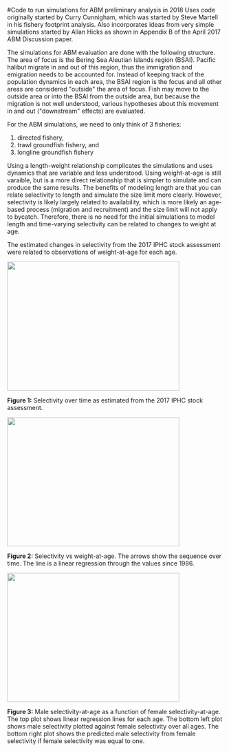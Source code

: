 #Code to run simulations for ABM preliminary analysis in 2018
Uses code originally started by Curry Cunnigham, which was started by Steve Martell in his fishery footprint analysis. Also incorporates ideas from very simple simulations started by Allan Hicks as shown in Appendix B of the April 2017 ABM Discussion paper.

The simulations for ABM evaluation are done with the following structure. The area of focus is the Bering Sea Aleutian Islands region (BSAI). Pacific halibut migrate in and out of this region, thus the immigration and emigration needs to be accounted for. Instead of keeping track of the population dynamics in each area, the BSAI region is the focus and all other areas are considered "outside" the area of focus. Fish may move to the outside area or into the BSAI from the outside area, but because the migration is not well understood, various hypotheses about this movement in and out ("downstream" effects) are evaluated.

For the ABM simulations, we need to only think of 3 fisheries:
1. directed fishery,  
2. trawl groundfish fishery, and 
3. longline groundfish fishery


Using a length-weight relationship complicates the simulations and uses dynamics that are variable and less understood. Using weight-at-age is still varaible, but is a more direct relationship that is simpler to simulate and can produce the same results. The benefits of modeling length are that you can relate selectivity to length and simulate the size limit more clearly. However, selectivity is likely largely related to availability, which is more likely an age-based process (migration and recruitment) and the size limit will not apply to bycatch. Therefore, there is no need for the initial simulations to model length and time-varying selectivity can be related to changes to weight at age.

The estimated changes in selectivity from the 2017 IPHC stock assessment were related to observations of weight-at-age for each age.

<img src="/Figures/SelexAssess.png" width="400" height="300">

**Figure 1:** Selectivity over time as estimated from the 2017 IPHC stock assessment.

<img src="/Figures/SelexVsWtAtAge.png" width="400" height="300">

**Figure 2:**  Selectivity vs weight-at-age. The arrows show the sequence over time. The line is a linear regression through the values since 1986.

<img src="/Figures/FemaleMaleSelex.png" width="400" height="300">

**Figure 3:** Male selectivity-at-age as a function of female selectivity-at-age. The top plot shows linear regression lines for each age. The bottom left plot shows male selectivity plotted against female selectivity over all ages. The bottom right plot shows the predicted male selectivity from female selectivity if female selectivity was equal to one.



